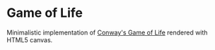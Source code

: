 # Game of Life

Minimalistic implementation of [Conway's Game of Life](https://www.wikiwand.com/en/Conway%27s_Game_of_Life) rendered with HTML5 canvas.
